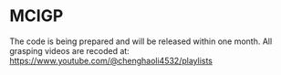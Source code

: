 # MCIGP
The code is being prepared and will be released within one month.
All grasping videos are recoded at: https://www.youtube.com/@chenghaoli4532/playlists
